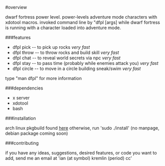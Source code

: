 #overview

dwarf fortress power level. power-levels adventure mode characters with xdotool macros. invoked command line by "dfpl [args] while dwarf fortress is running with a character loaded into adventure mode.

###features

 * dfpl pick   -- to pick up rocks _very fast_
 * dfpl throw  -- to throw rocks and build skill _very fast_
 * dfpl chat   -- to reveal world secrets via npc _very fast_
 * dfpl stay   -- to pass time (probably while enemies attack you) _very fast_
 * dfpl circle -- to move in a circle building sneak/swim _very fast_

type "man dfpl" for more information

###dependencies

 * x server
 * xdotool
 * bash

###installation

arch linux pkgbuild found [here](http://coming.soon)
otherwise, run 'sudo ./install' (no manpage, debian package coming soon)

###contributing

if you have any ideas, suggestions, desired features, or code you want to add, send me an email at 'ian (at symbol) kremlin (period) cc'

